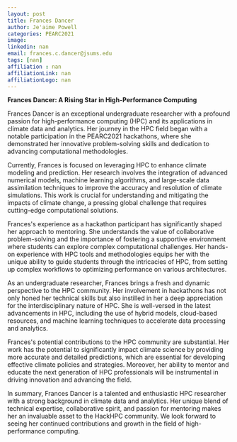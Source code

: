```yaml
---
layout: post
title: Frances Dancer
author: Je'aime Powell
categories: PEARC2021
image: 
linkedin: nan
email: frances.c.dancer@jsums.edu
tags: [nan]
affiliation : nan 
affiliationLink: nan
affiliationLogo: nan                      
---
```


**Frances Dancer: A Rising Star in High-Performance Computing**
 
 Frances Dancer is an exceptional undergraduate researcher with a profound passion for high-performance computing (HPC) and its applications in climate data and analytics. Her journey in the HPC field began with a notable participation in the PEARC2021 hackathons, where she demonstrated her innovative problem-solving skills and dedication to advancing computational methodologies.
 
 Currently, Frances is focused on leveraging HPC to enhance climate modeling and prediction. Her research involves the integration of advanced numerical models, machine learning algorithms, and large-scale data assimilation techniques to improve the accuracy and resolution of climate simulations. This work is crucial for understanding and mitigating the impacts of climate change, a pressing global challenge that requires cutting-edge computational solutions.
 
 Frances's experience as a hackathon participant has significantly shaped her approach to mentoring. She understands the value of collaborative problem-solving and the importance of fostering a supportive environment where students can explore complex computational challenges. Her hands-on experience with HPC tools and methodologies equips her with the unique ability to guide students through the intricacies of HPC, from setting up complex workflows to optimizing performance on various architectures.
 
 As an undergraduate researcher, Frances brings a fresh and dynamic perspective to the HPC community. Her involvement in hackathons has not only honed her technical skills but also instilled in her a deep appreciation for the interdisciplinary nature of HPC. She is well-versed in the latest advancements in HPC, including the use of hybrid models, cloud-based resources, and machine learning techniques to accelerate data processing and analytics.
 
 Frances's potential contributions to the HPC community are substantial. Her work has the potential to significantly impact climate science by providing more accurate and detailed predictions, which are essential for developing effective climate policies and strategies. Moreover, her ability to mentor and educate the next generation of HPC professionals will be instrumental in driving innovation and advancing the field.
 
 In summary, Frances Dancer is a talented and enthusiastic HPC researcher with a strong background in climate data and analytics. Her unique blend of technical expertise, collaborative spirit, and passion for mentoring makes her an invaluable asset to the HackHPC community. We look forward to seeing her continued contributions and growth in the field of high-performance computing.  
                    
